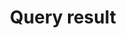 ---
layout: default
title: Query result
parent: Python api
grand_parent: Client api
nav_order: 43
---